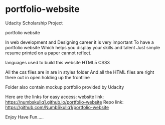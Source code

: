 # portfolio-website
Udacity Scholarship Project

portfolio website

In web development and Designing career it is very important
To have a portfolio website
Which helps you display your skills and talent
Just simple resume printed on a paper cannot reflect.

languages used to build this website
HTML5
CSS3

All the css files are in are in styles folder
And all the HTML files are right there out in open holding up
the frontline

Folder also contain mockup portfolio provided by Udacity

Here are the links for easy access:
website link: https://numbskullq1.github.io/portfolio-website
Repo link: https://github.com/NumbSkullq1/portfolio-website

Enjoy Have Fun.....
